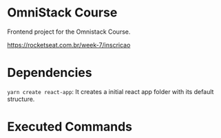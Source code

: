 # OmniStack Course
Frontend project for the Omnistack Course.

https://rocketseat.com.br/week-7/inscricao

# Dependencies
`yarn create react-app`: It creates a initial react app folder with its default structure.

# Executed Commands
